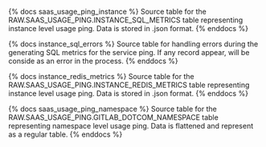 {% docs saas_usage_ping_instance %}
Source table for the RAW.SAAS_USAGE_PING.INSTANCE_SQL_METRICS table representing instance level usage ping.
Data is stored in .json format.
{% enddocs %}

{% docs instance_sql_errors %}
Source table for handling errors during the generating SQL metrics for the service ping. If any record appear, will be conside as an error in the process.
{% enddocs %}

{% docs instance_redis_metrics %}
Source table for the RAW.SAAS_USAGE_PING.INSTANCE_REDIS_METRICS table representing instance level usage ping.
Data is stored in .json format.
{% enddocs %}

{% docs saas_usage_ping_namespace %}
Source table for the RAW.SAAS_USAGE_PING.GITLAB_DOTCOM_NAMESPACE table representing namespace level usage ping.
Data is flattened and represent as a regular table.
{% enddocs %}